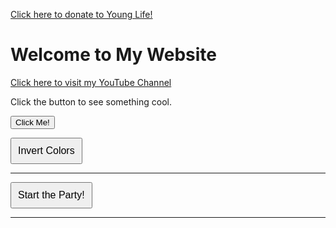 <a href="https://giving.younglife.org/s/?GiftType=Staff&Name=ZachJose&Sponsoring=Zach%20Jose&AppealCodeId=70141000000tvBDAAY&BypassDesignationPage=false&MissionUnitId=a2s410000002wa2AAA&MissionUnitName=Greater%20Roseville%2FAntelope&ClassCodeId=a2j41000000Nj93AAC&ClassCodeName=Operating&StaffId=0034100002PWJ3WAAX&StaffName=Zachariah%20Jose">Click here to donate to Young Life!</a>

# Welcome to My Website  
[Click here to visit my YouTube Channel](https://www.youtube.com/@zachariahjose5622)

<p id="message">Click the button to see something cool.</p>
<button onclick="document.getElementById('message').innerText='You clicked the button! 🎉'">
  Click Me!
</button>



<button id="invertButton" style="padding: 10px; font-size: 16px; cursor: pointer;">Invert Colors</button>

<script>
  document.getElementById("invertButton").addEventListener("click", function() {
    document.body.style.filter = document.body.style.filter === "invert(1)" ? "none" : "invert(1)";
  });
</script>

---

<button id="partyButton" style="padding: 10px; font-size: 16px; cursor: pointer;">Start the Party!</button>

<audio id="song" src="/Phil.mp3"></audio>
<img id="cat" src="/cat-dance.gif" alt="Cat" style="position: absolute; bottom: -100px; left: 50%; width: 100px; display: none;">
<img id="discoBall" src="/disco.gif" alt="Disco Ball" style="position: absolute; top: -150px; left: 50%; width: 100px; display: none;">
<div id="fireworks"></div>

<style>
  @keyframes dance {
    0%, 100% { transform: rotate(0deg); }
    25% { transform: rotate(10deg); }
    50% { transform: rotate(-10deg); }
    75% { transform: rotate(10deg); }
  }
  
  @keyframes flash {
    0%, 100% { background-color: white; }
    50% { background-color: black; }
  }
  
  @keyframes fireworks {
    0% { opacity: 0; transform: scale(0.5); }
    50% { opacity: 1; transform: scale(1.5); }
    100% { opacity: 0; transform: scale(2); }
  }
  
  .flashing { animation: flash 0.2s infinite alternate; }
  .dancing { animation: dance 0.2s infinite alternate; }
  .firework { 
    position: absolute; width: 20px; height: 20px; border-radius: 50%; 
    background-color: red; animation: fireworks 1s ease-out; 
  }
</style>

<script>
  document.getElementById("partyButton").addEventListener("click", function() {
    let song = document.getElementById("song");
    let cat = document.getElementById("cat");
    let discoBall = document.getElementById("discoBall");
    let body = document.body;

    // Play the song
    song.play();

    // Show the cat and disco ball
    cat.style.display = "block";
    cat.style.bottom = "50px";
    cat.style.left = "50%";
    
    discoBall.style.display = "block";
    discoBall.style.top = "10px";

    // Make the cat dance
    cat.classList.add("dancing");

    // Flashing lights effect
    body.classList.add("flashing");

    // Fireworks
    function createFirework() {
      let firework = document.createElement("div");
      firework.classList.add("firework");
      firework.style.left = Math.random() * window.innerWidth + "px";
      firework.style.top = Math.random() * window.innerHeight + "px";
      firework.style.backgroundColor = `hsl(${Math.random() * 360}, 100%, 50%)`;
      document.getElementById("fireworks").appendChild(firework);
      
      setTimeout(() => firework.remove(), 1000);
    }
    
    let fireworkInterval = setInterval(createFirework, 300);

    // Stop the dance and lights after 11 seconds
    setTimeout(() => {
      cat.classList.remove("dancing");
      body.classList.remove("flashing");
      discoBall.style.display = "none";
      clearInterval(fireworkInterval);

      // Make the cat walk away
      cat.style.transition = "left 2s ease-in-out, bottom 1s ease-in-out";
      cat.style.left = "110%";
      setTimeout(() => { cat.style.display = "none"; }, 2000);
    }, 11000);
  });
</script>

---

<head>
  <meta charset="UTF-8">
  <meta name="viewport" content="width=device-width, initial-scale=1.0">
  <title>Every Day with Zach Jose</title>
  <link rel="stylesheet" href="styles.css">
  <link rel="preconnect" href="https://fonts.googleapis.com">
  <link href="https://fonts.googleapis.com/css2?family=Bangers&display=swap" rel="stylesheet">
</head>



<p id="visitorCounter" style="font-size: 14px; font-weight: bold;"></p>

<script>
  function updateVisitorCount() {
    // Define start date: April 5, 2000 (UTC)
    const startDate = new Date("2000-04-05T00:00:00Z");

    // Get current time in UTC
    const now = new Date();

    // Calculate hours passed since startDate
    const hoursPassed = Math.floor((now - startDate) / (1000 * 60 * 60));

    // Display the counter in the footer
    document.getElementById("visitorCounter").innerText = "Total Visitors: " + hoursPassed;
  }

  updateVisitorCount(); // Run function when page loads
</script>
